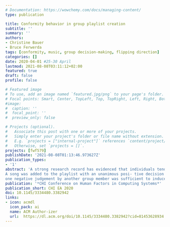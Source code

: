 ```yaml
---
# Documentation: https://wowchemy.com/docs/managing-content/
type: publication

title: Conformity behavior in group playlist creation
subtitle: ''
summary: ''
authors:
- Christine Bauer
- Bruce Ferwerda
tags: [conformity, music, group decision-making, flipping direction]
categories: []
date: 2020-04-01 #25-30 April
lastmod: 2021-08-08T03:11:12+02:00
featured: true
draft: false
profile: false

# Featured image
# To use, add an image named `featured.jpg/png` to your page's folder.
# Focal points: Smart, Center, TopLeft, Top, TopRight, Left, Right, BottomLeft, Bottom, BottomRight.
#image:
#  caption: ''
#  focal_point: ''
#  preview_only: false

# Projects (optional).
#   Associate this post with one or more of your projects.
#   Simply enter your project's folder or file name without extension.
#   E.g. `projects = ["internal-project"]` references `content/project/deep-learning/index.md`.
#   Otherwise, set `projects = []`.
projects: [fwf579]
publishDate: '2021-08-08T01:13:46.973627Z'
publication_types:
- '1'
abstract: 'A strong research record has evidenced that individuals tend to conform with a group’s majority opinion. In contrast to existing literature that investigates conformity to a majority opinion against an objectively correct answer, the originality of our study lies in that we investigate conformity in a subjective context. The emphasis of our analysis lies on the “switching direction” in favor or against an item. In an online experiment, groups of five had to create a music playlist.
A song was added to the playlist with an unanimous posi- tive decision only. After seeing the other group members’ ratings, participants had the opportunity to revise their own response. Results suggest different behavior for originally favored compared to disliked songs. For favored songs,
one negative judgement by another group member was sufficient to induce participants to downvote the song. For disliked songs, in contrast, a majority of positive judgements was needed to induce participants to switch their vote.'
publication: '*CHI Conference on Human Factors in Computing Systems*'
publication_short: CHI EA 2020
doi: 10.1145/3334480.3382942
links: 
- icon: acmdl
  icon_pack: ai
  name: ACM Author-izer
  url:  https://dl.acm.org/doi/10.1145/3334480.3382942?cid=81453628934
---
```

